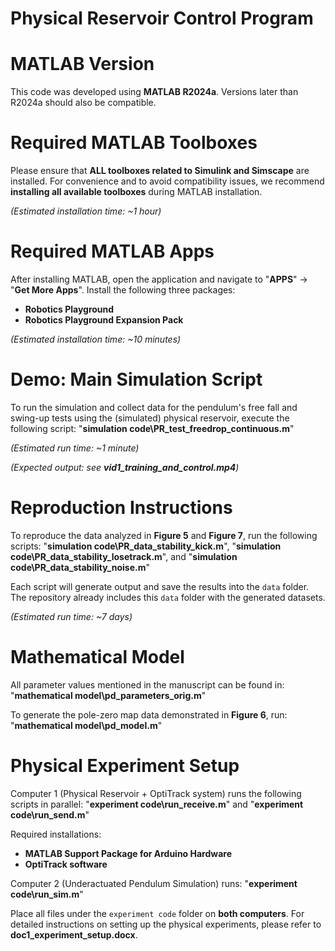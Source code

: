 # Physical Reservoir Control Program

# MATLAB Version
This code was developed using **MATLAB R2024a**. Versions later than R2024a should also be compatible.

# Required MATLAB Toolboxes
Please ensure that **ALL toolboxes related to Simulink and Simscape** are installed. For convenience and to avoid compatibility issues, we recommend **installing all available toolboxes** during MATLAB installation.

*(Estimated installation time: ~1 hour)*

# Required MATLAB Apps
After installing MATLAB, open the application and navigate to "**APPS**" → "**Get More Apps**". Install the following three packages:
- **Robotics Playground**
- **Robotics Playground Expansion Pack**

*(Estimated installation time: ~10 minutes)*

# Demo: Main Simulation Script
To run the simulation and collect data for the pendulum's free fall and swing-up tests using the (simulated) physical reservoir, execute the following script: "**simulation code\PR_test_freedrop_continuous.m**"

*(Estimated run time: ~1 minute)*

*(Expected output: see **vid1_training_and_control.mp4**)*

# Reproduction Instructions

To reproduce the data analyzed in **Figure 5** and **Figure 7**, run the following scripts: "**simulation code\PR_data_stability_kick.m**", "**simulation code\PR_data_stability_losetrack.m**", and "**simulation code\PR_data_stability_noise.m**"

Each script will generate output and save the results into the `data` folder. The repository already includes this `data` folder with the generated datasets.

*(Estimated run time: ~7 days)*

# Mathematical Model

All parameter values mentioned in the manuscript can be found in: "**mathematical model\pd_parameters_orig.m**"

To generate the pole-zero map data demonstrated in **Figure 6**, run: "**mathematical model\pd_model.m**"

# Physical Experiment Setup
Computer 1 (Physical Reservoir + OptiTrack system) runs the following scripts in parallel: "**experiment code\run_receive.m**" and "**experiment code\run_send.m**"

Required installations:
- **MATLAB Support Package for Arduino Hardware**
- **OptiTrack software**

Computer 2 (Underactuated Pendulum Simulation) runs: "**experiment code\run_sim.m**"

Place all files under the `experiment code` folder on **both computers**. For detailed instructions on setting up the physical experiments, please refer to **doc1_experiment_setup.docx**.
